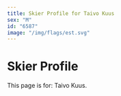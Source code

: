 ```yaml
---
title: Skier Profile for Taivo Kuus
sex: "M"
id: "6587"
image: "/img/flags/est.svg" 
---
```


# Skier Profile

This page is for: Taivo Kuus.
    